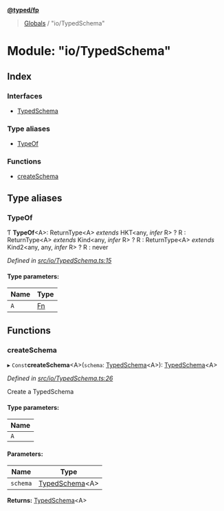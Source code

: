 **[@typed/fp](../README.md)**

> [Globals](../globals.md) / "io/TypedSchema"

# Module: "io/TypedSchema"

## Index

### Interfaces

* [TypedSchema](../interfaces/_io_typedschema_.typedschema.md)

### Type aliases

* [TypeOf](_io_typedschema_.md#typeof)

### Functions

* [createSchema](_io_typedschema_.md#createschema)

## Type aliases

### TypeOf

Ƭ  **TypeOf**\<A>: ReturnType\<A> *extends* HKT\<any, *infer* R> ? R : ReturnType\<A> *extends* Kind\<any, *infer* R> ? R : ReturnType\<A> *extends* Kind2\<any, any, *infer* R> ? R : never

*Defined in [src/io/TypedSchema.ts:15](https://github.com/TylorS/typed-fp/blob/8639976/src/io/TypedSchema.ts#L15)*

#### Type parameters:

Name | Type |
------ | ------ |
`A` | [Fn](_lambda_exports_.md#fn) |

## Functions

### createSchema

▸ `Const`**createSchema**\<A>(`schema`: [TypedSchema](../interfaces/_io_typedschema_.typedschema.md)\<A>): [TypedSchema](../interfaces/_io_typedschema_.typedschema.md)\<A>

*Defined in [src/io/TypedSchema.ts:26](https://github.com/TylorS/typed-fp/blob/8639976/src/io/TypedSchema.ts#L26)*

Create a TypedSchema

#### Type parameters:

Name |
------ |
`A` |

#### Parameters:

Name | Type |
------ | ------ |
`schema` | [TypedSchema](../interfaces/_io_typedschema_.typedschema.md)\<A> |

**Returns:** [TypedSchema](../interfaces/_io_typedschema_.typedschema.md)\<A>
